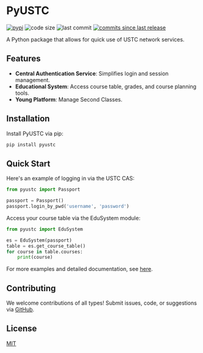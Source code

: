 # PyUSTC

[![pypi](https://img.shields.io/pypi/v/pyustc.svg)](https://pypi.python.org/pypi/pyustc)
![code size](https://img.shields.io/github/languages/code-size/USTC-XeF2/pyustc)
![last commit](https://img.shields.io/github/last-commit/USTC-XeF2/pyustc)
[![commits since last release](https://img.shields.io/github/commits-since/USTC-XeF2/pyustc/latest.svg)](https://github.com/USTC-XeF2/pyustc/releases)

A Python package that allows for quick use of USTC network services.

## Features

- **Central Authentication Service**: Simplifies login and session management.
- **Educational System**: Access course table, grades, and course planning tools.
- **Young Platform**: Manage Second Classes.

## Installation

Install PyUSTC via pip:

```bash
pip install pyustc
```

## Quick Start

Here's an example of logging in via the USTC CAS:

```python
from pyustc import Passport

passport = Passport()
passport.login_by_pwd('username', 'password')
```

Access your course table via the EduSystem module:

```python
from pyustc import EduSystem

es = EduSystem(passport)
table = es.get_course_table()
for course in table.courses:
    print(course)
```

For more examples and detailed documentation, see [here](https://github.com/USTC-XeF2/pyustc/wiki).

## Contributing

We welcome contributions of all types! Submit issues, code, or suggestions via [GitHub](https://github.com/USTC-XeF2/pyustc).

## License

[MIT](https://github.com/USTC-XeF2/pyustc/blob/main/LICENSE)
